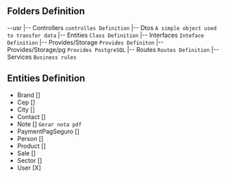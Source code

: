 ## Folders Definition
--usr
|-- Controllers `controlles Definition`
|-- Dtos `A simple object used to transfer data`
|-- Entities `Class Definition`
|-- Interfaces `Inteface Definition`
|-- Provides/Storage `Provides Definiton`
|-- Provides/Storage/pg `Provides PostgreSQL`
|-- Routes `Routes Definition`
|-- Services `Business rules`

## Entities Definition
- Brand             []
- Cep               []
- City              []
- Contact           []
- Note              [] `Gerar nota pdf`
- PaymentPagSeguro  []
- Person            []
- Product           []
- Sale              []
- Sector            []
- User              [X]
